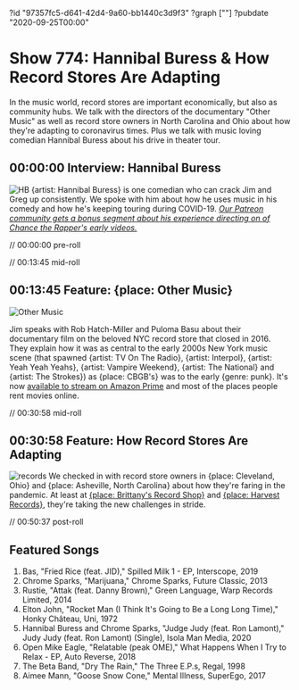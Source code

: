 ?id "97357fc5-d641-42d4-9a60-bb1440c3d9f3"
?graph [""]
?pubdate "2020-09-25T00:00"
# Show 774: Hannibal Buress & How Record Stores Are Adapting

In the music world, record stores are important economically, but also as community hubs. We talk with the directors of the documentary "Other Music" as well as record store owners in North Carolina and Ohio about how they're adapting to coronavirus times. Plus we talk with music loving comedian Hannibal Buress about his drive in theater tour.

## 00:00:00 Interview: Hannibal Buress
![HB](https://static.soundopinions.org/images/2020/hannibal.jpeg)
{artist: Hannibal Buress} is one comedian who can crack Jim and Greg up consistently. We spoke with him about how he uses music in his comedy and how he's keeping touring during COVID-19. 
[*Our Patreon community gets a bonus segment about his experience directing on of Chance the Rapper's early videos.*](http://patreon.com/soundopinions) 

// 00:00:00 pre-roll

// 00:13:45 mid-roll

## 00:13:45 Feature: {place: Other Music}
![Other Music](https://static.soundopinions.org/images/2020/other-music-documentary.jpeg)

Jim speaks with Rob Hatch-Miller and Puloma Basu about their documentary film on the beloved NYC record store that closed in 2016. They explain how it was as central to the early 2000s New York music scene (that spawned {artist: TV On The Radio}, {artist: Interpol}, {artist: Yeah Yeah Yeahs}, {artist: Vampire Weekend}, {artist: The National} and {artist: The Strokes}) as {place: CBGB's} was to the early {genre: punk}. It's now [available to stream on Amazon Prime](https://www.amazon.com/Other-Music-Tunde-Adebimpe/dp/B08DXGXN7P) and most of the places people rent movies online.

// 00:30:58 mid-roll

## 00:30:58 Feature: How Record Stores Are Adapting
![records](https://static.soundopinions.org/images/2020/man-taking-photo.jpeg)
We checked in with record store owners in {place: Cleveland, Ohio} and {place: Asheville, North Carolina} about how they're faring in the pandemic. At least at [{place: Brittany's Record Shop}](https://brittanysrecordshop.com/) and [{place: Harvest Records}](https://www.harvest-records.com/), they're taking the new challenges in stride. 

// 00:50:37 post-roll

## Featured Songs

1. Bas, "Fried Rice (feat. JID)," Spilled Milk 1 - EP, Interscope, 2019
1. Chrome Sparks, "Marijuana," Chrome Sparks, Future Classic, 2013
1. Rustie, "Attak (feat. Danny Brown)," Green Language, Warp Records Limited, 2014
1. Elton John, "Rocket Man (I Think It's Going to Be a Long Long Time)," Honky Château, Uni, 1972
1. Hannibal Buress and Chrome Sparks, "Judge Judy (feat. Ron Lamont)," Judy Judy (feat. Ron Lamont) (Single), Isola Man Media, 2020
1. Open Mike Eagle, "Relatable (peak OME)," What Happens When I Try to Relax - EP, Auto Reverse, 2018
1. The Beta Band, "Dry The Rain," The Three E.P.s, Regal, 1998
1. Aimee Mann, "Goose Snow Cone," Mental Illness, SuperEgo, 2017
